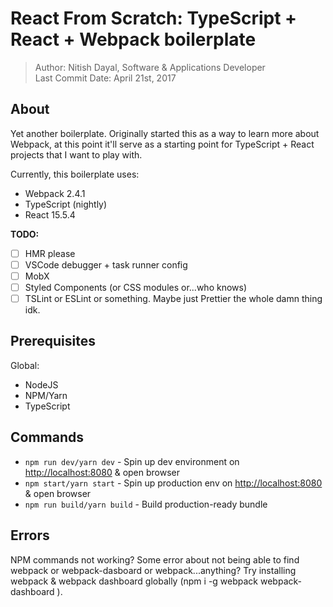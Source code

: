 # React From Scratch: TypeScript + React + Webpack boilerplate

> Author: Nitish Dayal, Software & Applications Developer  
> Last Commit Date: April 21st, 2017

## About

Yet another boilerplate. Originally started this as a way to learn more about Webpack,
  at this point it'll serve as a starting point for TypeScript + React projects that
  I want to play with.

Currently, this boilerplate uses:

-   Webpack 2.4.1
-   TypeScript (nightly)
-   React 15.5.4

**TODO:**

-   [ ] HMR please
-   [ ] VSCode debugger + task runner config
-   [ ] MobX
-   [ ] Styled Components (or CSS modules or...who knows)
-   [ ] TSLint or ESLint or something. Maybe just Prettier the whole damn thing idk.

## Prerequisites

Global:

-   NodeJS
-   NPM/Yarn
-   TypeScript

## Commands

-   `npm run dev/yarn dev` - Spin up dev environment on <http://localhost:8080> & open browser
-   `npm start/yarn start` - Spin up production env on <http://localhost:8080> & open browser
-   `npm run build/yarn build` - Build production-ready bundle

## Errors

NPM commands not working? Some error about not being able to find webpack or
  webpack-dasboard or webpack...anything? Try installing webpack & webpack dashboard
  globally (npm i -g webpack webpack-dashboard ).
